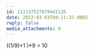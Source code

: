 ```yaml
---
id: 111137527879441126
date: 2022-03-03T04:11:37.000Z
reply: false
media_attachments: 0
---
```


((1/9)+1 )*9 = 10

